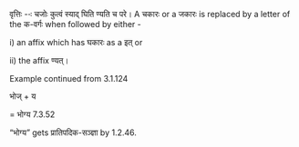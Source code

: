 




वृत्तिः --ः चजोः कुत्वं स्याद् घिति ण्यति च परे। A चकारः or a जकारः is replaced by a letter of the क-वर्गः when followed by either -

i) an affix which has घकारः as a इत् or

ii) the affix ण्यत्।


Example continued from 3.1.124


भोज् + य

= भोग्य 7.3.52


“भोग्य” gets प्रातिपदिक-सञ्ज्ञा by 1.2.46.

